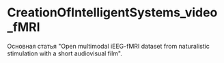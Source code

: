 # CreationOfIntelligentSystems_video_fMRI

Основная статья "Open multimodal iEEG-fMRI dataset from naturalistic stimulation with a short audiovisual film".

